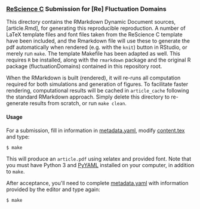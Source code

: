 ### [ReScience C](https://rescience.github.io/) Submission for [Re] Fluctuation Domains 

This directory contains the RMarkdown Dynamic Document sources, [article.Rmd], for
generating this reproducible reproduction.  A number of LaTeX template files and font
files taken from the ReScience C template have been included, and the Rmarkdown
file will use these to generate the pdf automatically when rendered (e.g. with the `knit`)
button in RStudio, or merely run `make`. The template Makefile has been adapted as well.
This requires `R` be installed, along with the `rmarkdown` package and the original R 
package (fluctuationDomains) contained in this repository root. 

When the RMarkdown is built (rendered), it will re-runs all computation 
required for both simulations and generation of figures. To facilitate faster rendering,
computational results will be cached in `article_cache` following the standard RMarkdown approach.
Simply delete this directory to re-generate results from scratch, or run `make clean`.  



#### Usage

For a submission, fill in information in
[metadata.yaml](./metadata.yaml), modify [content.tex](content.tex)
and type:

```bash
$ make 
```

This will produce an `article.pdf` using xelatex and provided font. Note that you must have Python 3 and [PyYAML](https://pyyaml.org/) installed on your computer, in addition to `make`.


After acceptance, you'll need to complete [metadata.yaml](./metadata.yaml) with information provided by the editor and type again:

```bash
$ make
```

